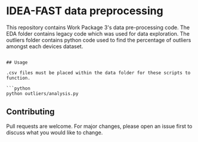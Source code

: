 # IDEA-FAST data preprocessing

This repository contains Work Package 3's data pre-processing code. The EDA folder contains legacy code which was used for data exploration. The outliers folder contains python code used to find the percentage of outliers amongst each devices dataset. 

```

## Usage

.csv files must be placed within the data folder for these scripts to function. 

```python
python outliers/analysis.py
```

## Contributing
Pull requests are welcome. For major changes, please open an issue first to discuss what you would like to change.

